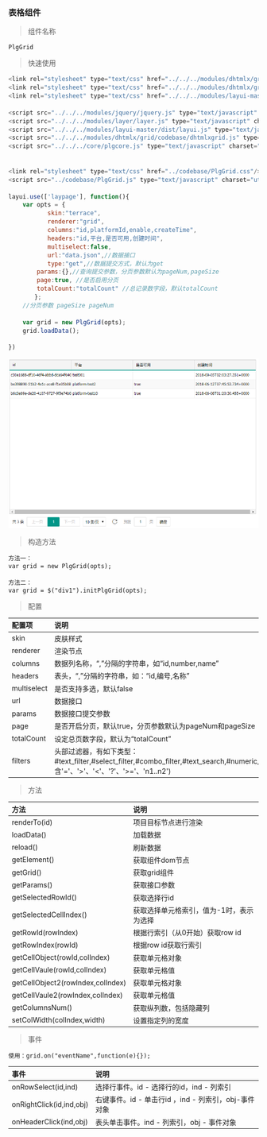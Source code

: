 ### 表格组件

> 组件名称

```
PlgGrid
```

> 快速使用

```js
<link rel="stylesheet" type="text/css" href="../../../modules/dhtmlx/grid/codebase/dhtmlxgrid.css"/>
<link rel="stylesheet" type="text/css" href="../../../modules/dhtmlx/grid/skins/web/dhtmlxgrid.css"/>
<link rel="stylesheet" type="text/css" href="../../../modules/layui-master/dist/css/layui.css"/>

<script src="../../../modules/jquery/jquery.js" type="text/javascript" charset="utf-8"></script>
<script src="../../../modules/layer/layer.js" type="text/javascript" charset="utf-8"></script>
<script src="../../../modules/layui-master/dist/layui.js" type="text/javascript" charset="utf-8"></script>
<script src="../../../modules/dhtmlx/grid/codebase/dhtmlxgrid.js" type="text/javascript" charset="utf-8"></script>
<script src="../../../core/plgcore.js" type="text/javascript" charset="utf-8"></script>


<link rel="stylesheet" type="text/css" href="../codebase/PlgGrid.css"/>
<script src="../codebase/PlgGrid.js" type="text/javascript" charset="utf-8"></script>

layui.use(['laypage'], function(){
    var opts = {
           skin:"terrace",
           renderer:"grid",
           columns:"id,platformId,enable,createTime",
           headers:"id,平台,是否可用,创建时间",
           multiselect:false,
           url:"data.json",//数据接口
           type:"get",//数据提交方式，默认为get
        params:{},//查询提交参数，分页参数默认为pageNum,pageSize
        page:true, //是否启用分页
        totalCount:"totalCount" //总记录数字段，默认totalCount
　　    };
    //分页参数 pageSize pageNum

    var grid = new PlgGrid(opts);    
    grid.loadData();

})
```

![](/assets/table1.png)

> 构造方法

```
方法一：
var grid = new PlgGrid(opts);

方法二：
var grid = $("div1").initPlgGrid(opts);
```

> 配置

| 配置项 | 说明 |
| :--- | :--- |
| skin | 皮肤样式 |
| renderer | 渲染节点 |
| columns | 数据列名称，“,”分隔的字符串，如“id,number,name” |
| headers | 表头，“,”分隔的字符串，如：“id,编号,名称” |
| multiselect | 是否支持多选，默认false |
| url | 数据接口 |
| params | 数据接口提交参数 |
| page | 是否开启分页，默认true，分页参数默认为pageNum和pageSize |
| totalCount | 设定总页数字段，默认为“totalCount” |
| filters | 头部过滤器，有如下类型：#text_filter,#select_filter,#combo_filter,#text_search,#numeric_filter(包含'='、'>'、'<'、'?'、'>='、'n1..n2') |

> 方法

| 方法 | 说明 |
| :--- | :--- |
| renderTo\(id\) | 项目目标节点进行渲染 |
| loadData\(\) | 加载数据 |
| reload\(\) | 刷新数据 |
| getElement\(\) | 获取组件dom节点 |
| getGrid\(\) | 获取grid组件 |
| getParams\(\) | 获取接口参数 |
| getSelectedRowId\(\) | 获取选择行id |
| getSelectedCellIndex\(\) | 获取选择单元格索引，值为-1时，表示为选择 |
| getRowId\(rowIndex\) | 根据行索引（从0开始）获取row id |
| getRowIndex\(rowId\) | 根据row id获取行索引 |
| getCellObject\(rowId,colIndex\) | 获取单元格对象 |
| getCellVaule\(rowId,colIndex\) | 获取单元格值 |
| getCellObject2\(rowIndex,colIndex\) | 获取单元格对象 |
| getCellVaule2\(rowIndex,colIndex\) | 获取单元格值 |
|getColumnsNum\() | 获取纵列数，包括隐藏列 |
|setColWidth\(colIndex,width) | 设置指定列的宽度 |

> 事件

```
使用：grid.on("eventName",function(e){});
```

| 事件 | 说明 |
| :--- | :--- |
| onRowSelect\(id,ind\) | 选择行事件。id - 选择行的id，ind - 列索引 |
| onRightClick\(id,ind,obj\) | 右键事件。id - 单击行id ，ind - 列索引，obj-事件对象 |
| onHeaderClick\(ind,obj\) | 表头单击事件。ind - 列索引，obj - 事件对象 |



